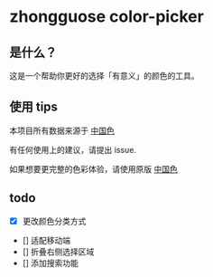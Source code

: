 # zhongguose color-picker

## 是什么？

这是一个帮助你更好的选择「有意义」的颜色的工具。

## 使用 tips

本项目所有数据来源于 [中国色](http://zhongguose.com/)

有任何使用上的建议，请提出 issue.

如果想要更完整的色彩体验，请使用原版 [中国色](http://zhongguose.com/)
 
## todo 

- [x] 更改颜色分类方式
- [] 适配移动端
- [] 折叠右侧选择区域
- [] 添加搜索功能
